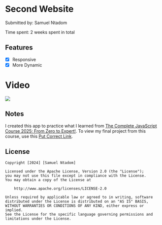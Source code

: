 # Second Website
Submitted by: Samuel Ntadom


Time spent: 2 weeks spent in total

## Features
- [x] Responsive
- [x] More Dynamic
 
# Video
<div>
    <a href="https://www.loom.com/share/21808ad19ad44f4daeff304d3a28a6a1">
      <img style="max-width:300px;" src="https://cdn.loom.com/sessions/thumbnails/21808ad19ad44f4daeff304d3a28a6a1-d934ba862cdb8651-full-play.gif">
    </a>
 </div>

## Notes

I created this app to practice what I learned from <a href="https://www.udemy.com/course/the-complete-javascript-course/?couponCode=24T7MT123024">The Complete JavaScript Course 2025: From Zero to Expert!</a>. To view my final project from this course, use this  <a href="https://omnifood-irentadom.netlify.app/">Put Correct Link</a>.


## License

    Copyright [2024] [Samuel Ntadom]

    Licensed under the Apache License, Version 2.0 (the "License");
    you may not use this file except in compliance with the License.
    You may obtain a copy of the License at

        http://www.apache.org/licenses/LICENSE-2.0

    Unless required by applicable law or agreed to in writing, software
    distributed under the License is distributed on an "AS IS" BASIS,
    WITHOUT WARRANTIES OR CONDITIONS OF ANY KIND, either express or implied.
    See the License for the specific language governing permissions and
    limitations under the License.


